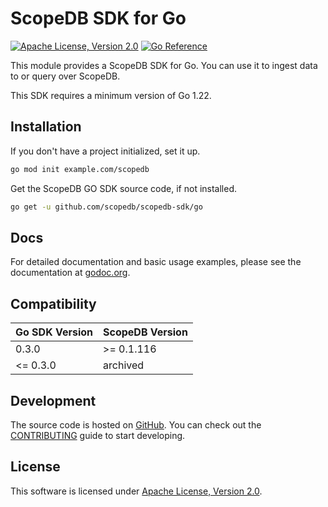 # ScopeDB SDK for Go

[![Apache License, Version 2.0](https://img.shields.io/:license-Apache%202-brightgreen.svg)](https://www.apache.org/licenses/LICENSE-2.0.txt)
[![Go Reference](https://pkg.go.dev/badge/github.com/scopedb/scopedb-sdk/go.svg)](https://pkg.go.dev/github.com/scopedb/scopedb-sdk/go)

This module provides a ScopeDB SDK for Go. You can use it to ingest data to or query over ScopeDB.

This SDK requires a minimum version of Go 1.22.

## Installation

If you don't have a project initialized, set it up.

```sh
go mod init example.com/scopedb
```

Get the ScopeDB GO SDK source code, if not installed.

```sh
go get -u github.com/scopedb/scopedb-sdk/go
```

## Docs

For detailed documentation and basic usage examples, please see the documentation at [godoc.org](https://godoc.org/github.com/scopedb/scopedb-sdk/go).

## Compatibility

| Go SDK Version | ScopeDB Version |
| -------------- | --------------- |
| 0.3.0          | >= 0.1.116      |
| <= 0.3.0       | archived        |

## Development

The source code is hosted on [GitHub](https://github.com/scopedb/scopedb-sdk). You can check out the [CONTRIBUTING](CONTRIBUTING.md) guide to start developing.

## License

This software is licensed under [Apache License, Version 2.0](https://www.apache.org/licenses/LICENSE-2.0.txt).
